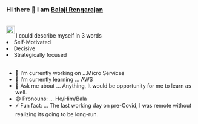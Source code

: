 ### Hi there 👋 I am <a href="mailto:balaji.rengarajan@outlook.com">Balaji Rengarajan</a>

<br />

<a href="https://www.linkedin.com/in/brenga/">
  <img align="left" alt="Balaji's LinkedIn" width="22px" src="https://raw.githubusercontent.com/peterthehan/peterthehan/master/assets/linkedin.svg" />
</a>
<br />
I could describe myself in 3 words
<li>Self-Motivated</li>
<li>Decisive</li>
<li>Strategically focused</li> 

<br />

- 🔭 I’m currently working on ...Micro Services
- 🌱 I’m currently learning ... AWS
- 💬 Ask me about ... Anything, It would be opportunity for me to learn as well.
- 😄 Pronouns: ... He/Him/Bala
- ⚡ Fun fact: ... The last working day on pre-Covid, I was remote without realizing its going to be long-run.

<!--
**balajirengarajan/balajirengarajan** is a ✨ _special_ ✨ repository because its `README.md` (this file) appears on your GitHub profile.

Here are some ideas to get you started:


-->
